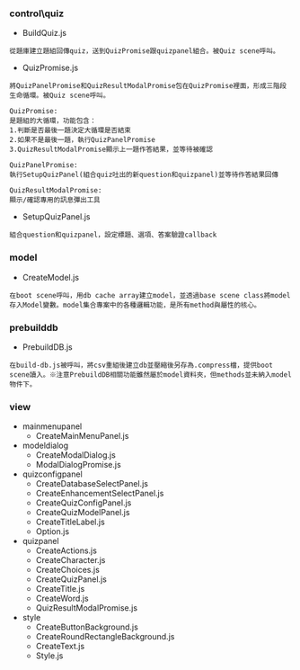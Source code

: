 ### control\quiz
  + BuildQuiz.js
  ```
  從題庫建立題組回傳quiz，送到QuizPromise跟quizpanel組合。被Quiz scene呼叫。
  ``` 
  + QuizPromise.js
  ```
  將QuizPanelPromise和QuizResultModalPromise包在QuizPromise裡面，形成三階段生命循環。被Quiz scene呼叫。

  QuizPromise: 
  是題組的大循環，功能包含：
  1.判斷是否最後一題決定大循環是否結束
  2.如果不是最後一題，執行QuizPanelPromise
  3.QuizResultModalPromise顯示上一題作答結果，並等待被確認
  
  QuizPanelPromise:
  執行SetupQuizPanel(組合quiz吐出的新question和quizpanel)並等待作答結果回傳

  QuizResultModalPromise:
  顯示/確認專用的訊息彈出工具
  ``` 
  + SetupQuizPanel.js
  ``` 
  組合question和quizpanel，設定標題、選項、答案驗證callback
  ``` 
### model
  + CreateModel.js
  ```
  在boot scene呼叫，用db cache array建立model，並透過base scene class將model存入Model變數。model集合專案中的各種邏輯功能，是所有method與屬性的核心。
  ``` 
### prebuilddb
  + PrebuildDB.js
  ```
  在build-db.js被呼叫，將csv重組後建立db並壓縮後另存為.compress檔，提供boot scene讀入。※注意PrebuildDB相關功能雖然屬於model資料夾，但methods並未納入model物件下。
  ``` 
### view
  + mainmenupanel 
    + CreateMainMenuPanel.js
  + modeldialog
    + CreateModalDialog.js
    + ModalDialogPromise.js
  + quizconfigpanel
    + CreateDatabaseSelectPanel.js
    + CreateEnhancementSelectPanel.js
    + CreateQuizConfigPanel.js
    + CreateQuizModelPanel.js
    + CreateTitleLabel.js
    + Option.js
  + quizpanel
    + CreateActions.js
    + CreateCharacter.js
    + CreateChoices.js
    + CreateQuizPanel.js
    + CreateTitle.js
    + CreateWord.js
    + QuizResultModalPromise.js
  + style
    + CreateButtonBackground.js
    + CreateRoundRectangleBackground.js
    + CreateText.js
    + Style.js